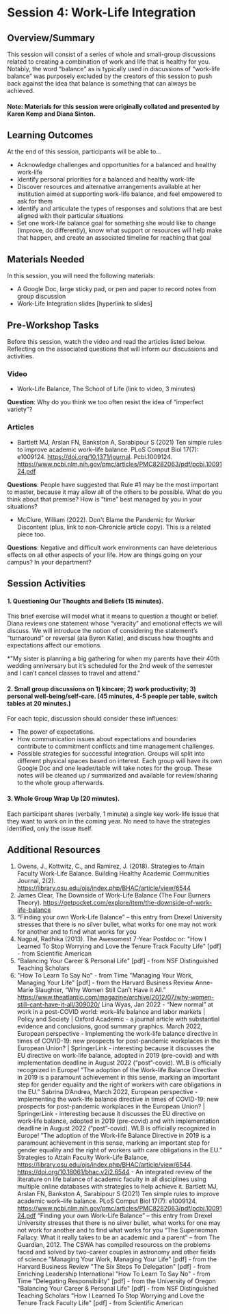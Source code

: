 # Session 4: Work-Life Integration

## Overview/Summary
This session will consist of a series of whole and small-group discussions related to creating a combination of work and life that is healthy for you. Notably, the word “balance” as is typically used in discussions of “work-life balance” was purposely excluded by the creators of this session to push back against the idea that balance is something that can always be achieved. 

#### Note: Materials for this session were originally collated and presented by Karen Kemp and Diana Sinton.

## Learning Outcomes
At the end of this session, participants will be able to… 
* Acknowledge challenges and opportunities for a balanced and healthy work-life
* Identify personal priorities for a balanced and healthy work-life
* Discover resources and alternative arrangements available at her institution aimed at supporting work-life balance, and feel empowered to ask for them
* Identify and articulate the types of responses and solutions that are best aligned with their particular situations
* Set one work-life balance goal for something she would like to change (improve, do differently), know what support or resources will help make that happen, and create an associated timeline for reaching that goal

## Materials Needed
In this session, you will need the following materials:
* A Google Doc, large sticky pad, or pen and paper to record notes from group discussion
* Work-Life Integration slides [hyperlink to slides]

## Pre-Workshop Tasks
Before this session, watch the video and read the articles listed below. Reflecting on the associated questions that will inform our discussions and activities. 

### Video
* Work-Life Balance, The School of Life (link to video, 3 minutes)

__Question__: Why do you think we too often resist the idea of “imperfect variety”?

### Articles
* Bartlett MJ, Arslan FN, Bankston A, Sarabipour S (2021) Ten simple rules to improve academic work–life balance. PLoS Comput Biol 17(7): e1009124. https://doi.org/10.1371/journal. Pcbi.1009124. https://www.ncbi.nlm.nih.gov/pmc/articles/PMC8282063/pdf/pcbi.1009124.pdf 

__Questions__: People have suggested that Rule #1 may be the most important to master, because it may allow all of the others to be possible. What do you think about that premise? How is “time” best managed by you in your situations?

* McClure, William (2022). Don't Blame the Pandemic for Worker Discontent   (plus, link to non-Chronicle article copy). This is a related piece too. 

__Questions__: Negative and difficult work environments can have deleterious effects on all other aspects of your life. How are things going on your campus? In your department?  


## Session Activities
#### 1. Questioning Our Thoughts and Beliefs (15 minutes). 

This brief exercise will model what it means to question a thought or belief. Diana reviews one statement whose “veracity” and emotional effects we will discuss. We will introduce the notion of considering the statement’s “turnaround” or reversal (ala Byron Katie), and discuss how thoughts and expectations affect our emotions. 

*"My sister is planning a big gathering for when my parents have their 40th wedding anniversary but it’s scheduled for the 2nd week of the semester and I can’t cancel classes to travel and attend."  

#### 2. Small group discussions on 1) kincare; 2) work productivity; 3) personal well-being/self-care. (45 minutes, 4-5 people per table, switch tables at 20 minutes.)  

For each topic, discussion should consider these influences:
* The power of expectations.
* How communication issues about expectations and boundaries contribute to commitment conflicts and time management challenges. 
* Possible strategies for successful integration.
Groups will split into different physical spaces based on interest. Each group will have its own Google Doc and one leader/table will take notes for the group. These notes will be cleaned up / summarized and available for review/sharing to the whole group afterwards.  

#### 3. Whole Group Wrap Up (20 minutes).
Each participant shares (verbally, 1 minute) a single key work-life issue that they want to work on in the coming year. No need to have the strategies identified, only the issue itself.

## Additional Resources

1. Owens, J., Kottwitz, C., and Ramirez, J. (2018). Strategies to Attain Faculty Work-Life Balance. Building Healthy Academic Communities Journal, 2(2). https://library.osu.edu/ojs/index.php/BHAC/article/view/6544 
2. James Clear, The Downside of Work-Life Balance (The Four Burners Theory). https://getpocket.com/explore/item/the-downside-of-work-life-balance
3. “Finding your own Work-Life Balance” – this entry from Drexel University stresses that there is no silver bullet, what works for one may not work for another and to find what works for you
4. Nagpal, Radhika (2013).  The Awesomest 7-Year Postdoc or: "How I Learned To Stop Worrying and Love the Tenure Track Faculty Life" [pdf] - from Scientific American
5. "Balancing Your Career & Personal Life" [pdf] - from NSF Distinguished Teaching Scholars
6. "How To Learn To Say No" - from Time 
"Managing Your Work, Managing Your Life" [pdf] - from the Harvard Business Review
Anne-Marie Slaughter, “Why Women Still Can’t Have it All.” https://www.theatlantic.com/magazine/archive/2012/07/why-women-still-cant-have-it-all/309020/
Lina Wyas, Jan 2022 - “New normal” at work in a post-COVID world: work–life balance and labor markets | Policy and Society | Oxford Academic - a journal article with substantial evidence and conclusions, good summary graphics.
March 2022, European perspective - Implementing the work-life balance directive in times of COVID-19: new prospects for post-pandemic workplaces in the European Union? | SpringerLink - interesting because it discusses the EU directive on work-life balance, adopted in 2019 (pre-covid) and with implementation deadline in August 2022 (“post”-covid). WLB is officially recognized in Europe!  ”The adoption of the Work-life Balance Directive in 2019 is a paramount achievement in this sense, marking an important step for gender equality and the right of workers with care obligations in the EU.”
Sabrina D’Andrea, March 2022, European perspective - Implementing the work-life balance directive in times of COVID-19: new prospects for post-pandemic workplaces in the European Union? | SpringerLink - interesting because it discusses the EU directive on work-life balance, adopted in 2019 (pre-covid) and with implementation deadline in August 2022 (“post”-covid). WLB is officially recognized in Europe!  ”The adoption of the Work-life Balance Directive in 2019 is a paramount achievement in this sense, marking an important step for gender equality and the right of workers with care obligations in the EU.”
Strategies to Attain Faculty Work-Life Balance, https://library.osu.edu/ojs/index.php/BHAC/article/view/6544. https://doi.org/10.18061/bhac.v2i2.6544 -  An integrated review of the literature on life balance of academic faculty in all disciplines using multiple online databases with strategies to help achieve it.
Bartlett MJ, Arslan FN, Bankston A, Sarabipour S (2021) Ten simple rules to improve academic work–life balance. PLoS Comput Biol 17(7): e1009124. https://www.ncbi.nlm.nih.gov/pmc/articles/PMC8282063/pdf/pcbi.1009124.pdf 
“Finding your own Work-Life Balance” – this entry from Drexel University stresses that there is no silver bullet, what works for one may not work for another and to find what works for you
“The Superwoman Fallacy: What it really takes to be an academic and a parent” – from The Guardian, 2012.
The CSWA has compiled resources on the problems faced and solved by two-career couples in astronomy and other fields of science
"Managing Your Work, Managing Your Life" [pdf] - from the Harvard Business Review
"The Six Steps To Delegation" [pdf] - from Enriching Leadership International
"How To Learn To Say No" - from Time 
"Delegating Responsibility" [pdf] - from the University of Oregon
"Balancing Your Career & Personal Life" [pdf] - from NSF Distinguished Teaching Scholars
"How I Learned To Stop Worrying and Love the Tenure Track Faculty Life" [pdf] - from Scientific American
